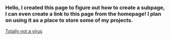 ### Hello, I created this page to figure out how to create a subpage, I can even create a link to this page from the homepage! I plan on using it as a place to store some of my projects.

[Totally not a virus](https://drive.google.com/file/d/1vsGFkVK7RGXc_qiFF2tgBdDZuvKqj5VV/view?usp=sharing)
